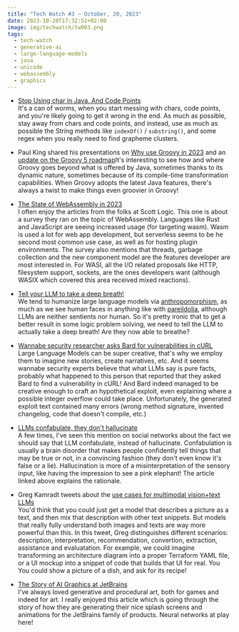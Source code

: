 ```yaml
---
title: "Tech Watch #3 — October, 20, 2023"
date: 2023-10-20T17:32:51+02:00
image: img/techwatch/tw003.png
tags:
  - tech-watch
  - generative-ai
  - large-language-models
  - java
  - unicode
  - webassembly
  - graphics
---
```


- [Stop Using char in Java. And Code Points](https://horstmann.com/unblog/2023-10-03/index.html)\
  It's a can of worms, when you start messing with chars, code points, and you're likely going to get it wrong in the end. As much as possible, stay away from chars and code points, and instead, use as much as possible the String methods like `indexOf()` / `substring()`, and some regex when you really need to find grapheme clusters.

- Paul King shared his presentations on [Why use Groovy in 2023](https://speakerdeck.com/paulk/groovy-today) and an
  [update on the Groovy 5 roadmap](https://speakerdeck.com/paulk/groovy-roadmap)It's interesting to see how and where Groovy goes beyond what is offered by Java, sometimes thanks to its dynamic nature, sometimes because of its compile-time transformation capabilities. When Groovy adopts the latest Java features, there's always a twist to make things even groovier in Groovy!

- [The State of WebAssembly in 2023](https://blog.scottlogic.com/2023/10/18/the-state-of-webassembly-2023.html)\
  I often enjoy the articles from the folks at Scott Logic. This one is about a survey they ran on the topic of WebAssembly. Languages like Rust and JavaScript are seeing increased usage (for targeting wasm). Wasm is used a lot for web app development, but serverless seems to be he second most common use case, as well as for hosting plugin environments. The survey also mentions that threads, garbage collection and the new component model are the features developer are most interested in. For WASI, all the I/O related proposals like HTTP, filesystem support, sockets, are the ones developers want (although WASIX which covered this area received mixed reactions).

- [Tell your LLM to take a deep breath!](https://arstechnica.com/information-technology/2023/09/telling-ai-model-to-take-a-deep-breath-causes-math-scores-to-soar-in-study/)\
  We tend to humanize large language models via [anthropomorphism](https://en.wikipedia.org/wiki/Anthropomorphism), as much as we see human faces in anything like with [pareildolia](https://en.wikipedia.org/wiki/Pareidolia), although LLMs are neither sentients nor human. So it's pretty ironic that to get a better result in some logic problem solving, we need to tell the LLM to actually take a deep breath! Are they now able to breathe?

- [Wannabe security researcher asks Bard for vulnerabilities in cURL](https://hackerone.com/reports/2199174)\
  Large Language Models can be super creative, that's why we employ them to imagine new stories, create narratives, etc. And it seems wannabe security experts believe that what LLMs say is pure facts, probably what happened to this person that reported that they asked Bard to find a vulnerability in cURL! And Bard indeed managed to be creative enough to craft an hypothetical exploit, even explaining where a possible integer overflow could take place. Unfortunately, the generated exploit text contained many errors (wrong method signature, invented changelog, code that doesn't compile, etc.)

- [LLMs confabulate, they don't hallucinate](https://www.beren.io/2023-03-19-LLMs-confabulate-not-hallucinate/)\
  A few times, I've seen this mention on social networks about the fact we should say that LLM confabulate, instead of hallucinate. Confabulation is usually a brain disorder that makes people confidently tell things that may be true or not, in a convincing fashion (they don't even know it's false or a lie). Hallucination is more of a misinterpretation of the sensory input, like having the impression to see a pink elephant! The article linked above explains the rationale.

- Greg Kamradt tweets about the [use cases for multimodal vision+text LLMs](https://twitter.com/GregKamradt/status/1711772496159252981)\
  You'd think that you could just get a model that describes a picture as a text, and then mix that description with other text snippets. But models that really fully understand both images and texts are way more powerful than this. In this tweet, Greg distinguishes different scenarios: description, interpretation, recommendation, convertion, extraction, assistance and evaluatation. For example, we could imagine transforming an architecture diagram into a proper Terraform YAML file, or a UI mockup into a snippet of code that builds that UI for real. You You could show a picture of a dish, and ask for its recipe!

- [The Story of AI Graphics at JetBrains](https://blog.jetbrains.com/blog/2023/10/16/ai-graphics-at-jetbrains-story/)\
  I've always loved generative and procedural art, both for games and indeed for art. I really enjoyed this article which is going through the story of how they are generating their nice splash screens and animations for the JetBrains family of products. Neural networks at play here!
